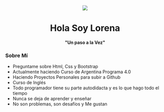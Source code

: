 ### 
 <div align="center">
        <img src=https://media.giphy.com/media/g06HKnMmtK1aXurndU/giphy.gif widht="200">
        <h1 align="center">Hola Soy Lorena</h1>
        <h4>"Un paso a la Vez"</h4>
    </div>

<body>
    <div>
        <h3>Sobre Mí</h3>
        <ul>
          <li>Preguntame sobre Html, Css y Bootstrap</li>
          <li>Actualmente haciendo Curso de Argentina Programa 4.0</li>
          <li>Haciendo Proyectos Personales para subir a Github</li>
          <li>Curso de Inglés</li>
          <li>Todo programador tiene su parte autodidacta y es lo que hago todo el tiempo</li>
          <li>Nunca se deja de aprender y enseñar</li>
          <li>No son problemas, son desafíos y Me gustan</li>
        </ul>
    </div>
</body>

<!--
**LoreGCF/LoreGCF** is a ✨ _special_ ✨ repository because its `README.md` (this file) appears on your GitHub profile.


Here are some ideas to get you started:

- 🔭 I’m currently working on ...
- 🌱 I’m currently learning ...
- 👯 I’m looking to collaborate on ...
- 🤔 I’m looking for help with ...
- 💬 Ask me about ...
- 📫 How to reach me: ...
- 😄 Pronouns: ...
- ⚡ Fun fact: ...
-->
